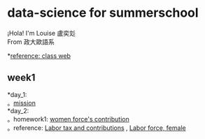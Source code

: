 # data-science for summerschool    
  
¡Hola! I'm Louise 盧奕彣  
From 政大歐語系  
  
*[reference: class web](https://www.peculab.org/)
## week1  
*day_1:  
。[mission](https://louiselu1011.github.io/data-science-summerschool/day%201/beginning.html)  
*day_2:  
。homework1: [women force's contribution](https://louiselu1011.github.io/data-science-summerschool/day2_homework1/data_combined.html)  
   。reference: [Labor tax and contributions](https://data.worldbank.org/indicator/IC.TAX.LABR.CP.ZS?view=chart)  , [Labor force, female](https://data.worldbank.org/indicator/SL.TLF.TOTL.FE.ZS?view=chart)
